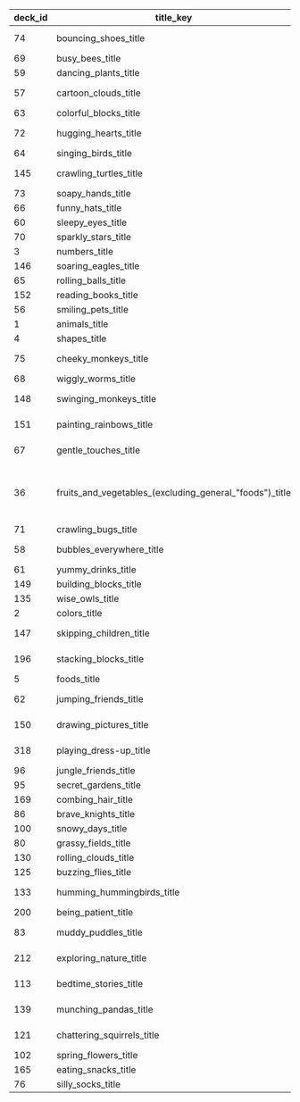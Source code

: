 | deck_id | title_key                                               | translated_title                                  | card_count |
| ------- | ------------------------------------------------------- | ------------------------------------------------- | ---------- |
| 74      | bouncing_shoes_title                                    | Bouncing Shoes                                    | 19         |
| 69      | busy_bees_title                                         | Busy Bees                                         | 18         |
| 59      | dancing_plants_title                                    | Dancing Plants                                    | 17         |
| 57      | cartoon_clouds_title                                    | Cartoon Clouds                                    | 15         |
| 63      | colorful_blocks_title                                   | Colorful Blocks                                   | 14         |
| 72      | hugging_hearts_title                                    | Hugging Hearts                                    | 13         |
| 64      | singing_birds_title                                     | Singing Birds                                     | 13         |
| 145     | crawling_turtles_title                                  | Crawling Turtles                                  | 12         |
| 73      | soapy_hands_title                                       | Soapy Hands                                       | 12         |
| 66      | funny_hats_title                                        | Funny Hats                                        | 11         |
| 60      | sleepy_eyes_title                                       | Sleepy Eyes                                       | 11         |
| 70      | sparkly_stars_title                                     | Sparkly Stars                                     | 11         |
| 3       | numbers_title                                           | Numbers                                           | 10         |
| 146     | soaring_eagles_title                                    | Soaring Eagles                                    | 10         |
| 65      | rolling_balls_title                                     | Rolling Balls                                     | 9          |
| 152     | reading_books_title                                     | Reading Books                                     | 9          |
| 56      | smiling_pets_title                                      | Smiling Pets                                      | 9          |
| 1       | animals_title                                           | Animals                                           | 8          |
| 4       | shapes_title                                            | Shapes                                            | 8          |
| 75      | cheeky_monkeys_title                                    | Cheeky Monkeys                                    | 8          |
| 68      | wiggly_worms_title                                      | Wiggly Worms                                      | 8          |
| 148     | swinging_monkeys_title                                  | Swinging Monkeys                                  | 7          |
| 151     | painting_rainbows_title                                 | Painting Rainbows                                 | 7          |
| 67      | gentle_touches_title                                    | Gentle Touches                                    | 7          |
| 36      | fruits_and_vegetables_(excluding_general_"foods")_title | Fruits and Vegetables (excluding general "foods") | 7          |
| 71      | crawling_bugs_title                                     | Crawling Bugs                                     | 7          |
| 58      | bubbles_everywhere_title                                | Bubbles Everywhere                                | 6          |
| 61      | yummy_drinks_title                                      | Yummy Drinks                                      | 6          |
| 149     | building_blocks_title                                   | Building Blocks                                   | 6          |
| 135     | wise_owls_title                                         | Wise Owls                                         | 5          |
| 2       | colors_title                                            | Colors                                            | 4          |
| 147     | skipping_children_title                                 | Skipping Children                                 | 4          |
| 196     | stacking_blocks_title                                   | Stacking Blocks                                   | 4          |
| 5       | foods_title                                             | Foods                                             | 4          |
| 62      | jumping_friends_title                                   | Jumping Friends                                   | 4          |
| 150     | drawing_pictures_title                                  | Drawing Pictures                                  | 4          |
| 318     | playing_dress-up_title                                  | Playing Dress-up                                  | 3          |
| 96      | jungle_friends_title                                    | Jungle Friends                                    | 3          |
| 95      | secret_gardens_title                                    | Secret Gardens                                    | 3          |
| 169     | combing_hair_title                                      | Combing Hair                                      | 3          |
| 86      | brave_knights_title                                     | Brave Knights                                     | 2          |
| 100     | snowy_days_title                                        | Snowy Days                                        | 1          |
| 80      | grassy_fields_title                                     | Grassy Fields                                     | 1          |
| 130     | rolling_clouds_title                                    | Rolling Clouds                                    | 1          |
| 125     | buzzing_flies_title                                     | Buzzing Flies                                     | 1          |
| 133     | humming_hummingbirds_title                              | Humming Hummingbirds                              | 1          |
| 200     | being_patient_title                                     | Being Patient                                     | 1          |
| 83      | muddy_puddles_title                                     | Muddy Puddles                                     | 1          |
| 212     | exploring_nature_title                                  | Exploring Nature                                  | 1          |
| 113     | bedtime_stories_title                                   | Bedtime Stories                                   | 1          |
| 139     | munching_pandas_title                                   | Munching Pandas                                   | 1          |
| 121     | chattering_squirrels_title                              | Chattering Squirrels                              | 1          |
| 102     | spring_flowers_title                                    | Spring Flowers                                    | 1          |
| 165     | eating_snacks_title                                     | Eating Snacks                                     | 1          |
| 76      | silly_socks_title                                       | Silly Socks                                       | 1          |